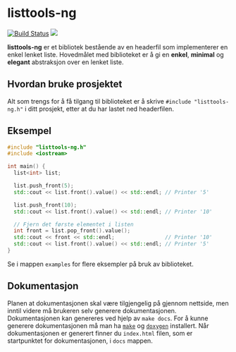 # listtools-ng

[![Build Status](https://travis-ci.com/barskern/listtools-ng.svg?token=S3nA1j4MQ8fzYt5KzyxX&branch=master)](https://travis-ci.com/barskern/listtools-ng)
![](https://img.shields.io/badge/status-under--utvikling-orange.svg)

**listtools-ng** er et bibliotek bestående av en headerfil som implementerer en enkel lenket liste. Hovedmålet med biblioteket er å gi en **enkel**, **minimal** og **elegant** abstraksjon over en lenket liste.

## Hvordan bruke prosjektet

Alt som trengs for å få tilgang til biblioteket er å skrive  `#include "listtools-ng.h"` i ditt prosjekt, etter at du har lastet ned headerfilen.

## Eksempel

```cpp
#include "listtools-ng.h"
#include <iostream>

int main() {
  list<int> list;

  list.push_front(5);
  std::cout << list.front().value() << std::endl; // Printer '5'

  list.push_front(10);
  std::cout << list.front().value() << std::endl; // Printer '10'

  // Fjern det første elementet i listen
  int front = list.pop_front().value();
  std::cout << front << std::endl;                // Printer '10'
  std::cout << list.front().value() << std::endl; // Printer '5'
}

```

Se i mappen `examples` for flere eksempler på bruk av biblioteket.

## Dokumentasjon

Planen at dokumentasjonen skal være tilgjengelig på gjennom nettside, men inntil videre må brukeren selv generere dokumentasjonen. Dokumentasjonen kan genereres ved hjelp av `make docs`. For å kunne generere dokumentasjonen må man ha [`make`](https://www.gnu.org/software/make/) og [`doxygen`](http://doxygen.nl/) installert. Når dokumentasjonen er generert finner du `index.html` filen, som er startpunktet for dokumentasjonen, i `docs` mappen.
